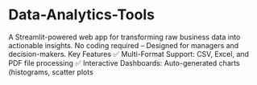 # Data-Analytics-Tools
A Streamlit-powered web app for transforming raw business data into actionable insights. No coding required – Designed for managers and decision-makers. Key Features ✅ Multi-Format Support: CSV, Excel, and PDF file processing ✅ Interactive Dashboards: Auto-generated charts (histograms, scatter plots
